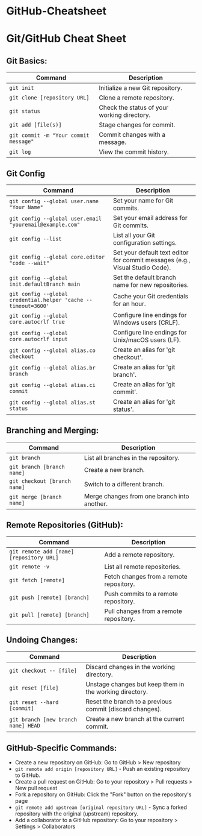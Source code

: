 # GitHub-Cheatsheet

<!DOCTYPE html>
<html>
<head>
  <meta charset="UTF-8">
  <h1>Git/GitHub Cheat Sheet</h1>
</head>
<body>

  <h2>Git Basics:</h2>
  <table>
    <thead>
      <tr>
        <th>Command</th>
        <th>Description</th>
      </tr>
    </thead>
    <tbody>
      <tr>
        <td><code>git init</code></td>
        <td>Initialize a new Git repository.</td>
      </tr>
      <tr>
        <td><code>git clone [repository URL]</code></td>
        <td>Clone a remote repository.</td>
      </tr>
      <tr>
        <td><code>git status</code></td>
        <td>Check the status of your working directory.</td>
      </tr>
      <tr>
        <td><code>git add [file(s)]</code></td>
        <td>Stage changes for commit.</td>
      </tr>
      <tr>
        <td><code>git commit -m "Your commit message"</code></td>
        <td>Commit changes with a message.</td>
      </tr>
      <tr>
        <td><code>git log</code></td>
        <td>View the commit history.</td>
      </tr>
    </tbody>
  </table>

  <h2>Git Config</h2>

<table>
  <thead>
    <tr>
      <th>Command</th>
      <th>Description</th>
    </tr>
  </thead>
  <tbody>
    <tr>
      <td><code>git config --global user.name "Your Name"</code></td>
      <td>Set your name for Git commits.</td>
    </tr>
    <tr>
      <td><code>git config --global user.email "youremail@example.com"</code></td>
      <td>Set your email address for Git commits.</td>
    </tr>
    <tr>
      <td><code>git config --list</code></td>
      <td>List all your Git configuration settings.</td>
    </tr>
    <tr>
      <td><code>git config --global core.editor "code --wait"</code></td>
      <td>Set your default text editor for commit messages (e.g., Visual Studio Code).</td>
    </tr>
    <tr>
      <td><code>git config --global init.defaultBranch main</code></td>
      <td>Set the default branch name for new repositories.</td>
    </tr>
    <tr>
      <td><code>git config --global credential.helper 'cache --timeout=3600'</code></td>
      <td>Cache your Git credentials for an hour.</td>
    </tr>
    <tr>
      <td><code>git config --global core.autocrlf true</code></td>
      <td>Configure line endings for Windows users (CRLF).</td>
    </tr>
    <tr>
      <td><code>git config --global core.autocrlf input</code></td>
      <td>Configure line endings for Unix/macOS users (LF).</td>
    </tr>
    <tr>
      <td><code>git config --global alias.co checkout</code></td>
      <td>Create an alias for 'git checkout'.</td>
    </tr>
    <tr>
      <td><code>git config --global alias.br branch</code></td>
      <td>Create an alias for 'git branch'.</td>
    </tr>
    <tr>
      <td><code>git config --global alias.ci commit</code></td>
      <td>Create an alias for 'git commit'.</td>
    </tr>
    <tr>
      <td><code>git config --global alias.st status</code></td>
      <td>Create an alias for 'git status'.</td>
    </tr>
  </tbody>
</table>


  <h2>Branching and Merging:</h2>
  <table>
    <thead>
      <tr>
        <th>Command</th>
        <th>Description</th>
      </tr>
    </thead>
    <tbody>
      <tr>
        <td><code>git branch</code></td>
        <td>List all branches in the repository.</td>
      </tr>
      <tr>
        <td><code>git branch [branch name]</code></td>
        <td>Create a new branch.</td>
      </tr>
      <tr>
        <td><code>git checkout [branch name]</code></td>
        <td>Switch to a different branch.</td>
      </tr>
      <tr>
        <td><code>git merge [branch name]</code></td>
        <td>Merge changes from one branch into another.</td>
      </tr>
    </tbody>
  </table>

  <h2>Remote Repositories (GitHub):</h2>
  <table>
    <thead>
      <tr>
        <th>Command</th>
        <th>Description</th>
      </tr>
    </thead>
    <tbody>
      <tr>
        <td><code>git remote add [name] [repository URL]</code></td>
        <td>Add a remote repository.</td>
      </tr>
      <tr>
        <td><code>git remote -v</code></td>
        <td>List all remote repositories.</td>
      </tr>
      <tr>
        <td><code>git fetch [remote]</code></td>
        <td>Fetch changes from a remote repository.</td>
      </tr>
      <tr>
        <td><code>git push [remote] [branch]</code></td>
        <td>Push commits to a remote repository.</td>
      </tr>
      <tr>
        <td><code>git pull [remote] [branch]</code></td>
        <td>Pull changes from a remote repository.</td>
      </tr>
    </tbody>
  </table>

  <h2>Undoing Changes:</h2>
  <table>
    <thead>
      <tr>
        <th>Command</th>
        <th>Description</th>
      </tr>
    </thead>
    <tbody>
      <tr>
        <td><code>git checkout -- [file]</code></td>
        <td>Discard changes in the working directory.</td>
      </tr>
      <tr>
        <td><code>git reset [file]</code></td>
        <td>Unstage changes but keep them in the working directory.</td>
      </tr>
      <tr>
        <td><code>git reset --hard [commit]</code></td>
        <td>Reset the branch to a previous commit (discard changes).</td>
      </tr>
      <tr>
        <td><code>git branch [new branch name] HEAD</code></td>
        <td>Create a new branch at the current commit.</td>
      </tr>
    </tbody>
  </table>

  <h2>GitHub-Specific Commands:</h2>
  <ul>
    <li>Create a new repository on GitHub: Go to GitHub > New repository</li>
    <li><code>git remote add origin [repository URL]</code> - Push an existing repository to GitHub.</li>
    <li>Create a pull request on GitHub: Go to your repository > Pull requests > New pull request</li>
    <li>Fork a repository on GitHub: Click the "Fork" button on the repository's page</li>
    <li><code>git remote add upstream [original repository URL]</code> - Sync a forked repository with the original (upstream) repository.</li>
    <li>Add a collaborator to a GitHub repository: Go to your repository > Settings > Collaborators</li>
  </ul>
</body>
</html>




